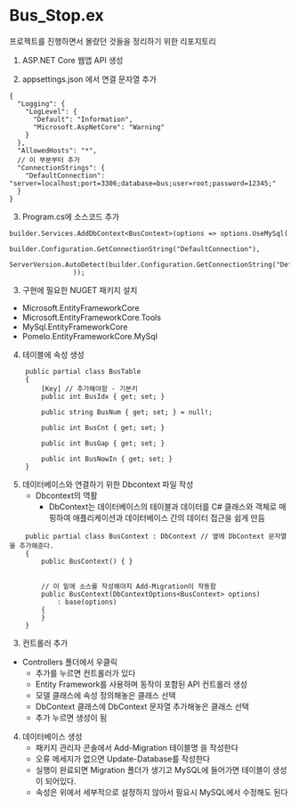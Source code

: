 # Bus_Stop.ex
프로젝트를 진행하면서 몰랐던 것들을 정리하기 위한 리포지토리


1. ASP.NET Core 웹앱 API 생성

2. appsettings.json 에서 연결 문자열 추가

```
{
  "Logging": {
    "LogLevel": {
      "Default": "Information",
      "Microsoft.AspNetCore": "Warning"
    }
  },
  "AllowedHosts": "*",
  // 이 부분부터 추가
  "ConnectionStrings": {
    "DefaultConnection": "server=localhost;port=3306;database=bus;user=root;password=12345;"
  }
}
```
3. Program.cs에 소스코드 추가

```
builder.Services.AddDbContext<BusContext>(options => options.UseMySql(
                builder.Configuration.GetConnectionString("DefaultConnection"),
                ServerVersion.AutoDetect(builder.Configuration.GetConnectionString("DefaultConnection"))
                ));
```

3. 구현에 필요한 NUGET 패키지 설치
 - Microsoft.EntityFrameworkCore
 - Microsoft.EntityFrameworkCore.Tools
 - MySql.EntityFrameworkCore
 - Pomelo.EntityFrameworkCore.MySql

4. 테이블에 속성 생성

```
    public partial class BusTable
    {
        [Key] // 추가해야함 - 기본키
        public int BusIdx { get; set; }

        public string BusNum { get; set; } = null!;

        public int BusCnt { get; set; }

        public int BusGap { get; set; }

        public int BusNowIn { get; set; }
    }
```

5. 데이터베이스와 연결하기 위한 Dbcontext 파일 작성
   - Dbcontext의 역활
     -  DbContext는 데이터베이스의 테이블과 데이터를 C# 클래스와 객체로 매핑하여 애플리케이션과 데이터베이스 간의 데이터 접근을 쉽게 만듬 
```
    public partial class BusContext : DbContext // 옆에 DbContext 문자열을 추가해준다.
    {
        public BusContext() { }


        // 이 밑에 소스를 작성해야지 Add-Migration이 작동함
        public BusContext(DbContextOptions<BusContext> options)
            : base(options)
        {
        }
    }
```

3. 컨트롤러 추가
  - Controllers 폴더에서 우클릭
    - 추가를 누르면 컨트롤러가 있다
    - Entity Framework를 사용하며 동작이 포함된 API 컨트롤러 생성
    - 모델 클래스에 속성 정의해놓은 클래스 선택
    - DbContext 클래스에 DbContext 문자열 추가해놓은 클래스 선택
    - 추가 누르면 생성이 됨

4. 데이터베이스 생성
   - 패키지 관리자 콘솔에서 Add-Migration 테이블명 을 작성한다
   - 오류 메세지가 없으면 Update-Database를 작성한다
   - 실행이 완료되면 Migration 폴더가 생기고 MySQL에 들어가면 테이블이 생성이 되어있다.
   - 속성은 위에서 세부적으로 설정하지 않아서 필요시 MySQL에서 수정해도 된다

